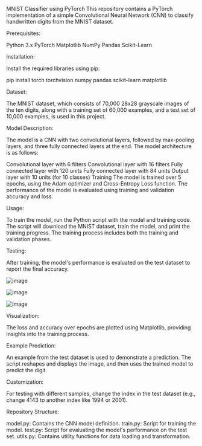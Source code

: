 MNIST Classifier using PyTorch
This repository contains a PyTorch implementation of a simple Convolutional Neural Network (CNN) to classify handwritten digits from the MNIST dataset.

Prerequisites:

Python 3.x
PyTorch
Matplotlib
NumPy
Pandas
Scikit-Learn

Installation:

Install the required libraries using pip:

pip install torch torchvision numpy pandas scikit-learn matplotlib

Dataset:

The MNIST dataset, which consists of 70,000 28x28 grayscale images of the ten digits, along with a training set of 60,000 examples, and a test set of 10,000 examples, is used in this project.

Model Description:

The model is a CNN with two convolutional layers, followed by max-pooling layers, and three fully connected layers at the end. The model architecture is as follows:

Convolutional layer with 6 filters
Convolutional layer with 16 filters
Fully connected layer with 120 units
Fully connected layer with 84 units
Output layer with 10 units (for 10 classes)
Training
The model is trained over 5 epochs, using the Adam optimizer and Cross-Entropy Loss function. The performance of the model is evaluated using training and validation accuracy and loss.

Usage:

To train the model, run the Python script with the model and training code. The script will download the MNIST dataset, train the model, and print the training progress. The training process includes both the training and validation phases.

Testing:

After training, the model's performance is evaluated on the test dataset to report the final accuracy.

![image](https://github.com/wayne540500/CNN_PyTorch_MNIST_IMAGE/assets/69573286/281d4c16-21f0-44c7-af25-bd9a69705485)

![image](https://github.com/wayne540500/CNN_PyTorch_MNIST_IMAGE/assets/69573286/1c3eb012-94ca-4697-b8ad-90724339180d)

![image](https://github.com/wayne540500/CNN_PyTorch_MNIST_IMAGE/assets/69573286/8736d38a-1067-4f96-91fa-09c068f666f3)

Visualization:

The loss and accuracy over epochs are plotted using Matplotlib, providing insights into the training process.

Example Prediction:

An example from the test dataset is used to demonstrate a prediction. The script reshapes and displays the image, and then uses the trained model to predict the digit.

Customization:

For testing with different samples, change the index in the test dataset (e.g., change 4143 to another index like 1994 or 2001).

Repository Structure:

model.py: Contains the CNN model definition.
train.py: Script for training the model.
test.py: Script for evaluating the model's performance on the test set.
utils.py: Contains utility functions for data loading and transformation.
